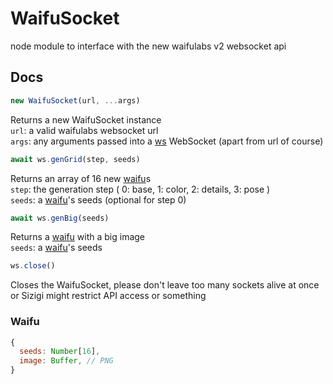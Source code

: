 # WaifuSocket

node module to interface with the new waifulabs v2 websocket api

## Docs
```js
new WaifuSocket(url, ...args)
```
Returns a new WaifuSocket instance\
`url`: a valid waifulabs websocket url\
`args`: any arguments passed into a [ws](https://github.com/websockets/ws) WebSocket (apart from url of course)

```js
await ws.genGrid(step, seeds)
```
Returns an array of 16 new [waifu](#waifu)s\
`step`: the generation step
( 0: base, 1: color, 2: details, 3: pose )\
`seeds`: a [waifu](#waifu)'s seeds (optional for step 0)

```js
await ws.genBig(seeds)
```
Returns a [waifu](#waifu) with a big image\
`seeds`: a [waifu](#waifu)'s seeds

```js
ws.close()
```
Closes the WaifuSocket, please don't leave too many sockets alive at once or Sizigi might restrict API access or something

### Waifu
```js
{
  seeds: Number[16],
  image: Buffer, // PNG
}
```